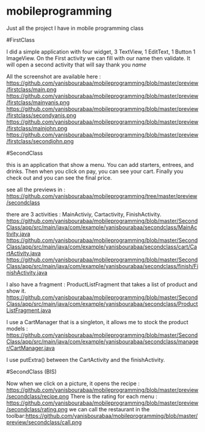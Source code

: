 # mobileprogramming

Just all the project I have in mobile programming class

#FirstClass

I did a simple application with four widget, 3 TextView, 1 EditText, 1 Button 1 ImageView.
On the First activity we can fill with our name then validate.
It will open a second activity that will say thank you *name*

All the screenshot are available here :
https://github.com/yanisbourabaa/mobileprogramming/blob/master/preview/firstclass/main.png
https://github.com/yanisbourabaa/mobileprogramming/blob/master/preview/firstclass/mainyanis.png
https://github.com/yanisbourabaa/mobileprogramming/blob/master/preview/firstclass/secondyanis.png
https://github.com/yanisbourabaa/mobileprogramming/blob/master/preview/firstclass/mainjohn.png
https://github.com/yanisbourabaa/mobileprogramming/blob/master/preview/firstclass/secondjohn.png

#SecondClass

this is an application that show a menu. You can add starters, entrees, and drinks. Then when you click on pay, you can see your cart. Finally you check out and you can see the final price.

see all the previews in : https://github.com/yanisbourabaa/mobileprogramming/tree/master/preview/secondclass

there are 3 activities : MainActiviy, Cartactivity, FinishActivity.
https://github.com/yanisbourabaa/mobileprogramming/blob/master/SecondClass/app/src/main/java/com/example/yanisbourabaa/secondclass/MainActivity.java
https://github.com/yanisbourabaa/mobileprogramming/blob/master/SecondClass/app/src/main/java/com/example/yanisbourabaa/secondclass/cart/CartActivity.java
https://github.com/yanisbourabaa/mobileprogramming/blob/master/SecondClass/app/src/main/java/com/example/yanisbourabaa/secondclass/finish/FinishActivity.java

I also have a fragment : ProductListFragment that takes a list of product and show it. 
https://github.com/yanisbourabaa/mobileprogramming/blob/master/SecondClass/app/src/main/java/com/example/yanisbourabaa/secondclass/ProductListFragment.java

I use a CartManager that is a singleton, it allows me to stock the product models : 
https://github.com/yanisbourabaa/mobileprogramming/blob/master/SecondClass/app/src/main/java/com/example/yanisbourabaa/secondclass/manager/CartManager.java

I use putExtra() between the CartActivity and the finishActivity.

#SecondClass (BIS)

Now when we click on a picture, it opens the recipe : 
https://github.com/yanisbourabaa/mobileprogramming/blob/master/preview/secondclass/recipe.png
There is the rating for each menu :
https://github.com/yanisbourabaa/mobileprogramming/blob/master/preview/secondclass/rating.png
we can call the restaurant in the toolbar:https://github.com/yanisbourabaa/mobileprogramming/blob/master/preview/secondclass/call.png
